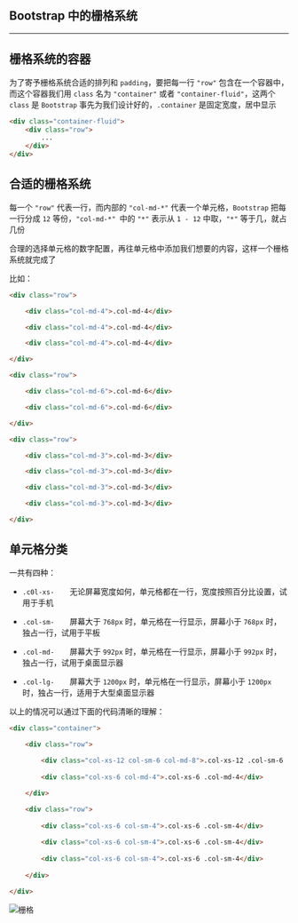 ## Bootstrap 中的栅格系统


----



## 栅格系统的容器

为了寄予栅格系统合适的排列和 ```padding```，要把每一行 ```"row"``` 包含在一个容器中，而这个容器我们用 ```class``` 名为 ```"container"``` 或者 ```"container-fluid"```，这两个 ```class``` 是 ```Bootstrap``` 事先为我们设计好的，```.container``` 是固定宽度，居中显示

```html
<div class="container-fluid">
    <div class="row">
        ...
    </div>
</div>
```


## 合适的栅格系统

每一个 ```"row"``` 代表一行，而内部的 ```"col-md-*"``` 代表一个单元格，```Bootstrap``` 把每一行分成 ```12``` 等份，```"col-md-*" ```中的 ```"*"``` 表示从 ```1 - 12``` 中取，```"*"``` 等于几，就占几份

合理的选择单元格的数字配置，再往单元格中添加我们想要的内容，这样一个栅格系统就完成了

比如：

```html
<div class="row">

    <div class="col-md-4">.col-md-4</div>

    <div class="col-md-4">.col-md-4</div>

    <div class="col-md-4">.col-md-4</div>

</div>

<div class="row">

    <div class="col-md-6">.col-md-6</div>

    <div class="col-md-6">.col-md-6</div>

</div>

<div class="row">

    <div class="col-md-3">.col-md-3</div>

    <div class="col-md-3">.col-md-3</div>

    <div class="col-md-3">.col-md-3</div>

    <div class="col-md-3">.col-md-3</div>

</div>
```


## 单元格分类

一共有四种：
　　　　
* ```.c0l-xs-```　　无论屏幕宽度如何，单元格都在一行，宽度按照百分比设置，试用于手机

* ```.col-sm-```　　屏幕大于 ```768px``` 时，单元格在一行显示，屏幕小于 ```768px``` 时，独占一行，试用于平板

* ```.col-md-```　　屏幕大于 ```992px``` 时，单元格在一行显示，屏幕小于 ```992px``` 时，独占一行，试用于桌面显示器

* ```.col-lg-```　　屏幕大于 ```1200px``` 时，单元格在一行显示，屏幕小于 ```1200px``` 时，独占一行，适用于大型桌面显示器

以上的情况可以通过下面的代码清晰的理解：

```html
<div class="container">

    <div class="row">
    
        <div class="col-xs-12 col-sm-6 col-md-8">.col-xs-12 .col-sm-6 .col-md-8</div>
    
        <div class="col-xs-6 col-md-4">.col-xs-6 .col-md-4</div>

    </div>

    <div class="row">
    
        <div class="col-xs-6 col-sm-4">.col-xs-6 .col-sm-4</div>
    
        <div class="col-xs-6 col-sm-4">.col-xs-6 .col-sm-4</div>
    
        <div class="col-xs-6 col-sm-4">.col-xs-6 .col-sm-4</div>
        
    </div>

</div>
```

![栅格](https://github.com/hanekaoru/WebLearningNotes/blob/master/面试/css/栅格.jpg)
